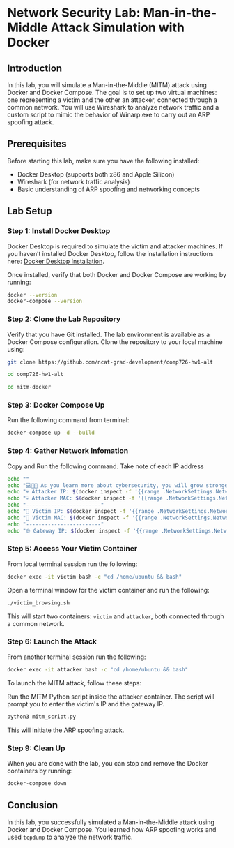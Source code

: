 

# Network Security Lab: Man-in-the-Middle Attack Simulation with Docker

## Introduction
In this lab, you will simulate a Man-in-the-Middle (MITM) attack using Docker and Docker Compose. The goal is to set up two virtual machines: one representing a victim and the other an attacker, connected through a common network. You will use Wireshark to analyze network traffic and a custom script to mimic the behavior of Winarp.exe to carry out an ARP spoofing attack.

## Prerequisites
Before starting this lab, make sure you have the following installed:
- Docker Desktop (supports both x86 and Apple Silicon)
- Wireshark (for network traffic analysis)
- Basic understanding of ARP spoofing and networking concepts

## Lab Setup

### Step 1: Install Docker Desktop
Docker Desktop is required to simulate the victim and attacker machines. If you haven’t installed Docker Desktop, follow the installation instructions here: [Docker Desktop Installation](https://docs.docker.com/desktop/).

Once installed, verify that both Docker and Docker Compose are working by running:


```bash
docker --version
docker-compose --version
```

### Step 2: Clone the Lab Repository
Verify that you have Git installed.
The lab environment is available as a Docker Compose configuration. Clone the repository to your local machine using:

```bash
git clone https://github.com/ncat-grad-development/comp726-hw1-alt
```

```bash
cd comp726-hw1-alt
```
```bash
cd mitm-docker
```

### Step 3: Docker Compose Up
Run the following command from terminal:
```bash
docker-compose up -d --build
```

### Step 4: Gather Network Infomation
Copy and Run the following command. Take note of each IP address

```bash
echo ""
echo "💻💪🌐 As you learn more about cybersecurity, you will grow stronger. 🛡️🔒📈"
echo "💀 Attacker IP: $(docker inspect -f '{{range .NetworkSettings.Networks}}{{.IPAddress}}{{end}}' attacker)";
echo "💀 Attacker MAC: $(docker inspect -f '{{range .NetworkSettings.Networks}}{{.MacAddress}}{{end}}' attacker)";
echo "------------------------"
echo "🎯 Victim IP: $(docker inspect -f '{{range .NetworkSettings.Networks}}{{.IPAddress}}{{end}}' victim)";
echo "🎯 Victim MAC: $(docker inspect -f '{{range .NetworkSettings.Networks}}{{.MacAddress}}{{end}}' victim)";
echo "------------------------"
echo "🌐 Gateway IP: $(docker inspect -f '{{range .NetworkSettings.Networks}}{{.Gateway}}{{end}}' attacker)";
```

### Step 5: Access Your Victim Container
From local terminal session run the following:
```bash
docker exec -it victim bash -c "cd /home/ubuntu && bash"
```

Open a terminal window for the victim container and run the following:
   ```bash
   ./victim_browsing.sh
   ```

This will start two containers: `victim` and `attacker`, both connected through a common network.

### Step 6: Launch the Attack

From another terminal session run the following:
```bash
docker exec -it attacker bash -c "cd /home/ubuntu && bash"
```
To launch the MITM attack, follow these steps:

Run the MITM Python script inside the attacker container. The script will prompt you to enter the victim's IP and the gateway IP.

   
   ```bash
   python3 mitm_script.py
   ```


   This will initiate the ARP spoofing attack.



### Step 9: Clean Up
When you are done with the lab, you can stop and remove the Docker containers by running:

```bash
docker-compose down
```

## Conclusion
In this lab, you successfully simulated a Man-in-the-Middle attack using Docker and Docker Compose. You learned how ARP spoofing works and used `tcpdump` to analyze the network traffic.

